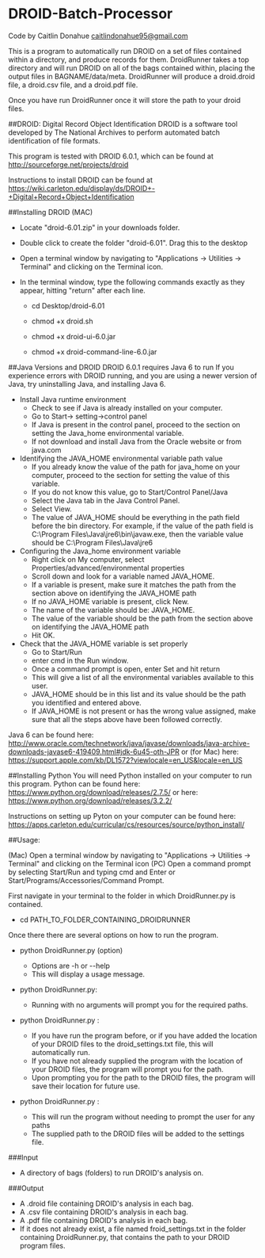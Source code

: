 # DROID-Batch-Processor
Code by Caitlin Donahue caitlindonahue95@gmail.com

This is a program to automatically run DROID on a set of files contained within a directory, and produce records for them.
DroidRunner takes a top directory and will run DROID on all of the bags contained within, placing the output files in BAGNAME/data/meta.
DroidRunner will produce a droid.droid file, a droid.csv file, and a droid.pdf file.

Once you have run DroidRunner once it will store the path to your droid files.

##DROID: Digital Record Object Identification
DROID is a software tool developed by The National Archives to perform automated batch identification of file formats.

This program is tested with DROID 6.0.1, which can be found at http://sourceforge.net/projects/droid

Instructions to install DROID can be found at https://wiki.carleton.edu/display/ds/DROID+-+Digital+Record+Object+Identification

##Installing DROID (MAC)

- Locate "droid-6.01.zip" in your downloads folder.

- Double click to create the folder "droid-6.01". Drag this to the desktop

- Open a terminal window by navigating to "Applications -> Utilities -> Terminal" and clicking on the Terminal icon.

- In the terminal window, type the following commands exactly as they appear, hitting "return" after each line.

  - cd Desktop/droid-6.01
  
  - chmod +x droid.sh
  
  - chmod +x droid-ui-6.0.jar
  
  - chmod +x droid-command-line-6.0.jar

##Java Versions and DROID
DROID 6.0.1 requires Java 6 to run
If you experience errors with DROID running, and you are using a newer version of Java, try uninstalling Java, and installing Java 6.

- Install Java runtime environment
  - Check to see if Java is already installed on your computer. 
  - Go to Start-> setting->control panel
  - If Java is present in the control panel, proceed to the section on setting the Java_home environmental variable.  
  - If not download and install Java from the Oracle website or from java.com
- Identifying the JAVA_HOME environmental variable path value
  - If you already know the value of the path for java_home on your computer, proceed to the section for setting the value of this variable. 
  - If you do not know this value, go to Start/Control Panel/Java
  - Select the Java tab in the Java Control Panel.
  - Select View.
  - The value of JAVA_HOME should be everything in the path field before the bin directory.  For example, if the value of the path field is C:\Program Files\Java\jre6\bin\javaw.exe, then the variable value should be C:\Program Files\Java\jre6
- Configuring the Java_home environment variable
  - Right click on My computer, select Properties/advanced/environmental properties
  - Scroll down and look for a variable named JAVA_HOME.
  - If a variable is present, make sure it matches the path from the section above on identifying the JAVA_HOME path
  - If no JAVA_HOME variable is present, click New. 
  - The name of the variable should be: JAVA_HOME.
  - The value of the variable should be the path from the section above on identifying the JAVA_HOME path
  - Hit OK.
- Check that the JAVA_HOME variable is set properly 
  - Go to Start/Run 
  - enter cmd in the Run window.
  - Once a command prompt is open, enter Set and hit return
  - This will give a list of all the environmental variables available to this user.
  - JAVA_HOME should be in this list and its value should be the path you identified and entered above. 
  - If JAVA_HOME is not present or has the wrong value assigned, make sure that all the steps above have been followed correctly.  

Java 6 can be found here: http://www.oracle.com/technetwork/java/javase/downloads/java-archive-downloads-javase6-419409.html#jdk-6u45-oth-JPR
or (for Mac) here: https://support.apple.com/kb/DL1572?viewlocale=en_US&locale=en_US

##Installing Python
You will need Python installed on your computer to run this program.
Python can be found here: https://www.python.org/download/releases/2.7.5/
or here: https://www.python.org/download/releases/3.2.2/

Instructions on setting up Pyton on your computer can be found here: https://apps.carleton.edu/curricular/cs/resources/source/python_install/


##Usage:

(Mac) Open a terminal window by navigating to "Applications -> Utilities -> Terminal" and clicking on the Terminal icon
(PC) Open a command prompt by selecting Start/Run and typing cmd and Enter or Start/Programs/Accessories/Command Prompt.

First navigate in your terminal to the folder in which DroidRunner.py is contained.
- cd PATH_TO_FOLDER_CONTAINING_DROIDRUNNER

Once there there are several options on how to run the program.

- python DroidRunner.py (option)
  - Options are -h or --help 
  - This will display a usage message.

- python DroidRunner.py:
  - Running with no arguments will prompt you for the required paths.

- python DroidRunner.py <path to files to validate>:
  - If you have run the program before, or if you have added the location of your DROID files to the droid_settings.txt file, this will automatically run.
  - If you have not already supplied the program with the location of your DROID files, the program will prompt you for the path.
  - Upon prompting you for the path to the DROID files, the program will save their location for future use.

- python DroidRunner.py <path to files to validate> <path to Droid Files>:
  - This will run the program without needing to prompt the user for any paths
  - The supplied path to the DROID files will be added to the settings file.

###Input
- A directory of bags (folders) to run DROID's analysis on.

###Output
- A .droid file containing DROID's analysis in each bag.
- A .csv file containing DROID's analysis in each bag.
- A .pdf file containing DROID's analysis in each bag.
- If it does not already exist, a file named froid_settings.txt in the folder containing DroidRunner.py, that contains the path to your DROID program files.
